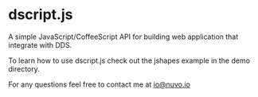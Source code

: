dscript.js
==========

A simple JavaScript/CoffeeScript API for building web application that
integrate with DDS.

To learn how to use dscript.js check out the jshapes example in the
demo directory.

For any questions feel free to contact me at io@nuvo.io

